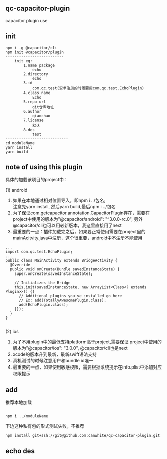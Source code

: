 ## qc-capacitor-plugin
capacitor plugin use

## init
```
npm i -g @capacitor/cli
npm init @capacitor/plugin
--------------------------
    init eg:
        1.name package
            echo
        2.directory
            echo
        3.id
            com.qc.test(安卓注册的时候要用com.qc.test.EchoPlugin)
        4.class name 
            Echo
        5.repo url
            git仓库地址
        6.author
            qiaochao
        7.license
            默认
        8.des
            test
----------------------------
cd moduleName
yarn install
yarn build

```


## note of using this plugin

具体的加载该项目的project中：

(1) android
1. 如果在本地通过相对位置导入，即npm i ../包名;  
 注意先yarn install, 然后yarn build,最后npm i ../包名
2. 为了保证com.getcapacitor.annotation.CapacitorPlugin存在，需要在project中使用的版本为"@capacitor/android": "^3.0.0-rc.0",
另外@capacitor/cli也可以用较新版本，我这里直接用了next
3. 最重要的一点：插件加载完之后，如果要正常使用需要在project里的mainAcitvity.java中注册，这个很重要，android中不注册不能使用
```
...
import com.qc.test.EchoPlugin;
...
public class MainActivity extends BridgeActivity {
  @Override
  public void onCreate(Bundle savedInstanceState) {
    super.onCreate(savedInstanceState);

    // Initializes the Bridge
    this.init(savedInstanceState, new ArrayList<Class<? extends Plugin>>() {{
      // Additional plugins you've installed go here
      // Ex: add(TotallyAwesomePlugin.class);
      add(EchoPlugin.class);
    }});
  }
}


```

(2) ios  
1. 为了不用plugin中的最低支持platform高于project,需要保证
project中使用的版本为"@capacitor/ios": "3.0.0", @capacitor/cli也是next
2. xcode的版本升到最新，最新swift语法支持
3. 真机测试的时候注意用户和bundle id唯一
4. 最重要的一点，如果使用敏感权限，需要根据系统提示在info.plist中添加对应权限提示


## add

推荐本地加载
```

npm i ../moduleName

```
下边这种私有包的形式测试失败，不推荐

```
npm install git+ssh://git@github.com:canwhite/qc-capacitor-plugin.git

```


## echo des


